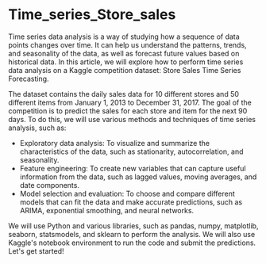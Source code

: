 # Time_series_Store_sales

Time series data analysis is a way of studying how a sequence of data points changes over time. It can help us understand the patterns, trends, and seasonality of the data, as well as forecast future values based on historical data. In this article, we will explore how to perform time series data analysis on a Kaggle competition dataset: Store Sales Time Series Forecasting.

The dataset contains the daily sales data for 10 different stores and 50 different items from January 1, 2013 to December 31, 2017. The goal of the competition is to predict the sales for each store and item for the next 90 days. To do this, we will use various methods and techniques of time series analysis, such as:

- Exploratory data analysis: To visualize and summarize the characteristics of the data, such as stationarity, autocorrelation, and seasonality.
- Feature engineering: To create new variables that can capture useful information from the data, such as lagged values, moving averages, and date components.
- Model selection and evaluation: To choose and compare different models that can fit the data and make accurate predictions, such as ARIMA, exponential smoothing, and neural networks.

We will use Python and various libraries, such as pandas, numpy, matplotlib, seaborn, statsmodels, and sklearn to perform the analysis. We will also use Kaggle's notebook environment to run the code and submit the predictions. Let's get started!